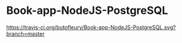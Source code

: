 # Book-app-NodeJS-PostgreSQL

https://travis-ci.org/butofleury/Book-app-NodeJS-PostgreSQL.svg?branch=master
